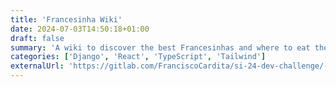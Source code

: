 ```yaml
---
title: 'Francesinha Wiki'
date: 2024-07-03T14:50:18+01:00
draft: false
summary: 'A wiki to discover the best Francesinhas and where to eat them.'
categories: ['Django', 'React', 'TypeScript', 'Tailwind']
externalUrl: 'https://gitlab.com/FranciscoCardita/si-24-dev-challenge/-/tree/main/project?ref_type=heads'
---
```

